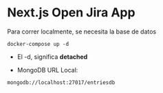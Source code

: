 # Next.js Open Jira App
Para correr localmente, se necesita la base de datos
```
docker-compose up -d
```
* El -d, significa __detached__

* MongoDB URL Local:
```
mongodb://localhost:27017/entriesdb
```